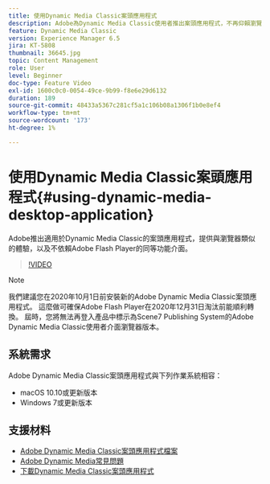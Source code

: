 ```yaml
---
title: 使用Dynamic Media Classic案頭應用程式
description: Adobe為Dynamic Media Classic使用者推出案頭應用程式，不再仰賴瀏覽器的Adobe Flash技術。
feature: Dynamic Media Classic
version: Experience Manager 6.5
jira: KT-5808
thumbnail: 36645.jpg
topic: Content Management
role: User
level: Beginner
doc-type: Feature Video
exl-id: 1600c0c0-0054-49ce-9b99-f8e6e29d6132
duration: 189
source-git-commit: 48433a5367c281cf5a1c106b08a1306f1b0e8ef4
workflow-type: tm+mt
source-wordcount: '173'
ht-degree: 1%

---
```


# 使用Dynamic Media Classic案頭應用程式{#using-dynamic-media-desktop-application}

Adobe推出適用於Dynamic Media Classic的案頭應用程式，提供與瀏覽器類似的體驗，以及不依賴Adobe Flash Player的同等功能介面。

>[!VIDEO](https://video.tv.adobe.com/v/36645?quality=12&learn=on)

>[!NOTE]
>
> 我們建議您在2020年10月1日前安裝新的Adobe Dynamic Media Classic案頭應用程式。 這麼做可確保Adobe Flash Player在2020年12月31日淘汰前能順利轉換。 屆時，您將無法再登入產品中標示為Scene7 Publishing System的Adobe Dynamic Media Classic使用者介面瀏覽器版本。

## 系統需求

Adobe Dynamic Media Classic案頭應用程式與下列作業系統相容：

* macOS 10.10或更新版本
* Windows 7或更新版本

## 支援材料

* [Adobe Dynamic Media Classic案頭應用程式檔案](https://experienceleague.adobe.com/docs/dynamic-media-classic/using/intro/dynamic-media-classic-desktop-app.html)
* [Adobe Dynamic Media常見問題](https://experienceleague.adobe.com/docs/dynamic-media-classic/using/new-ui-2020.html)
* [下載Dynamic Media Classic案頭應用程式](https://experienceleague.adobe.com/docs/dynamic-media-classic/using/new-ui-2020.html)
